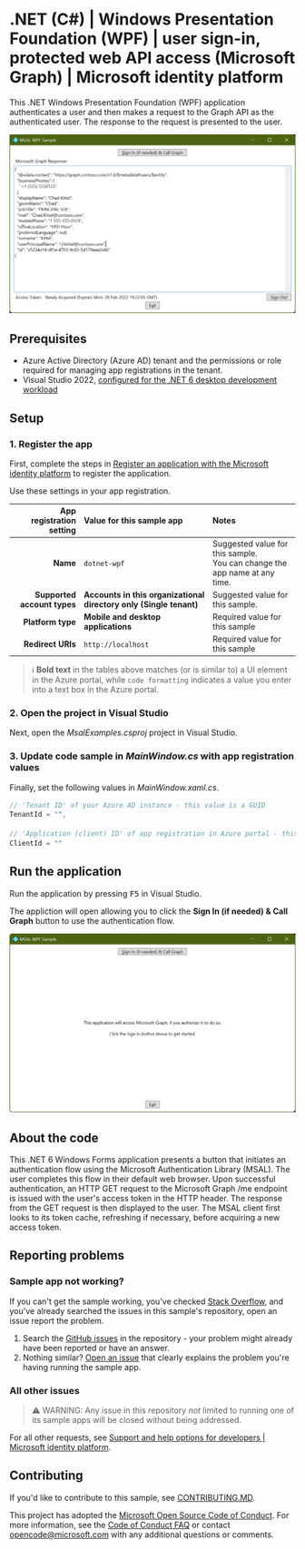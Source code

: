 ﻿<!-- Keeping yaml frontmatter commented out for now
---
# Metadata required by https://docs.microsoft.com/samples/browse/
# Metadata properties: https://review.docs.microsoft.com/help/contribute/samples/process/onboarding?branch=main#add-metadata-to-readme
languages:
- csharp
page_type: sample
name: "Windows Forms app that makes a request to the Graph API after signing in the user"
description: "This .NET 6 Windows Forms app signs in the user and then makes a request to Microsoft Graph for the user's profile data."
products:
- azure
- azure-active-directory
- ms-graph
urlFragment: ms-identity-docs-code-app-csharp-winforms
---
-->

# .NET (C#) | Windows Presentation Foundation (WPF) | user sign-in, protected web API access (Microsoft Graph) | Microsoft identity platform

<!-- Build badges here
![Build passing.](https://img.shields.io/badge/build-passing-brightgreen.svg) ![Code coverage.](https://img.shields.io/badge/coverage-100%25-brightgreen.svg) ![License.](https://img.shields.io/badge/license-MIT-green.svg)
-->

This .NET Windows Presentation Foundation (WPF) application authenticates a user and then makes a request to the Graph API as the authenticated user. The response to the request is presented to the user.

![A screenshot of a WPF application displaying a response from Microsoft Graph.](./app.png)

## Prerequisites

- Azure Active Directory (Azure AD) tenant and the permissions or role required for managing app registrations in the tenant.
- Visual Studio 2022, [configured for the .NET 6 desktop development workload](https://docs.microsoft.com/dotnet/desktop/winforms/get-started/create-app-visual-studio?view=netdesktop-6.0#prerequisites)

## Setup

### 1. Register the app

First, complete the steps in [Register an application with the Microsoft identity platform](https://docs.microsoft.com/azure/active-directory/develop/quickstart-register-app) to register the application.

Use these settings in your app registration.

| App registration <br/> setting  | Value for this sample app                                           | Notes                                                                           |
|--------------------------------:|:--------------------------------------------------------------------|:--------------------------------------------------------------------------------|
| **Name**                        | `dotnet-wpf`                                                        | Suggested value for this sample. <br/> You can change the app name at any time. |
| **Supported account types**     | **Accounts in this organizational directory only (Single tenant)**  | Suggested value for this sample.                                                |
| **Platform type**               | **Mobile and desktop applications**                                 | Required value for this sample                                                  |
| **Redirect URIs**               | `http://localhost`                                                  | Required value for this sample                                                  |

> :information_source: **Bold text** in the tables above matches (or is similar to) a UI element in the Azure portal, while `code formatting` indicates a value you enter into a text box in the Azure portal.

### 2. Open the project in Visual Studio

Next, open the _MsalExamples.csproj_ project in Visual Studio.

### 3. Update code sample in _MainWindow.cs_ with app registration values

Finally, set the following values in _MainWindow.xaml.cs_.

```csharp
// 'Tenant ID' of your Azure AD instance - this value is a GUID
TenantId = "",

// 'Application (client) ID' of app registration in Azure portal - this value is a GUID
ClientId = ""
```

## Run the application

Run the application by pressing <kbd>F5</kbd> in Visual Studio.

The appliction will open allowing you to click the **Sign In (if needed) & Call Graph** button to use the authentication flow.

![A screenshot of a WPF application guiding the user to click the "Sign In" button.](./app-launch.png)

## About the code

This .NET 6 Windows Forms application presents a button that initiates an authentication flow using the Microsoft Authentication Library (MSAL). The user completes this flow in their default web browser.  Upon successful authentication, an HTTP GET request to the Microsoft Graph /me endpoint is issued with the user's access token in the HTTP header. The response from the GET request is then displayed to the user. The MSAL client first looks to its token cache, refreshing if necessary, before acquiring a new access token.

## Reporting problems

### Sample app not working?

If you can't get the sample working, you've checked [Stack Overflow](http://stackoverflow.com/questions/tagged/msal), and you've already searched the issues in this sample's repository, open an issue report the problem.

1. Search the [GitHub issues](/issues) in the repository - your problem might already have been reported or have an answer.
1. Nothing similar? [Open an issue](/issues/new) that clearly explains the problem you're having running the sample app.

### All other issues

> :warning: WARNING: Any issue in this repository _not_ limited to running one of its sample apps will be closed without being addressed.

For all other requests, see [Support and help options for developers | Microsoft identity platform](https://docs.microsoft.com/azure/active-directory/develop/developer-support-help-options).

## Contributing

If you'd like to contribute to this sample, see [CONTRIBUTING.MD](/CONTRIBUTING.md).

This project has adopted the [Microsoft Open Source Code of Conduct](https://opensource.microsoft.com/codeofconduct/). For more information, see the [Code of Conduct FAQ](https://opensource.microsoft.com/codeofconduct/faq/) or contact [opencode@microsoft.com](mailto:opencode@microsoft.com) with any additional questions or comments.
